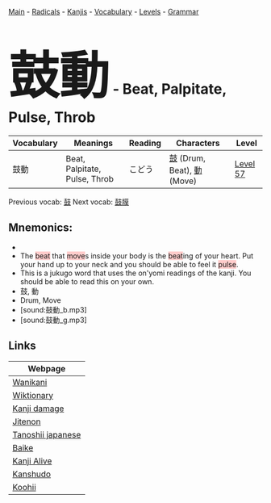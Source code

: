 <style> bigfont {font-size: 100px}</style>
[Main](../README.md) -
[Radicals](../radicals.md) -
[Kanjis](../kanjis.md) -
[Vocabulary](../vocabulary.md) -
[Levels](../levels.md) -
[Grammar](../grammar.md)
# <bigfont> 鼓動</bigfont> - Beat, Palpitate, Pulse, Throb 

| Vocabulary | Meanings | Reading | Characters | Level |
| --- | --- | --- | --- | --- |
| 鼓動 | Beat, Palpitate, Pulse, Throb | こどう |  [鼓](../kanjis/鼓.md) (Drum, Beat), [動](../kanjis/動.md) (Move) | [Level 57](../levels/wk_level57.md) |

Previous vocab: [鼓](鼓.md) Next vocab: [鼓膜](鼓膜.md) 

## Mnemonics:

* 
* The <span style="background-color:#ffcccb"> beat</span> that <span style="background-color:#ffcccb"> move</span>s inside your body is the <span style="background-color:#ffcccb"> beat</span>ing of your heart. Put your hand up to your neck and you should be able to feel it <span style="background-color:#ffcccb"> pulse</span>.
* This is a jukugo word that uses the on'yomi readings of the kanji. You should be able to read this on your own.
* 鼓, 動
* Drum, Move
* [sound:鼓動_b.mp3]
* [sound:鼓動_g.mp3]


## Links 

| Webpage |
| --- |
| [Wanikani          ](https://www.wanikani.com/kanji/鼓動) |
| [Wiktionary        ](https://en.wiktionary.org/wiki/鼓動) |
| [Kanji damage      ](http://www.kanjidamage.com/kanji/search?utf8=✓&q=鼓動) |
| [Jitenon           ](https://jitenon.com/kanji/鼓動) |
| [Tanoshii japanese ](https://www.tanoshiijapanese.com/dictionary/kanji.cfm?k=鼓動) |
| [Baike             ](https://baike.baidu.com/item/鼓動) |
| [Kanji Alive       ](https://app.kanjialive.com/鼓動) |
| [Kanshudo          ](https://www.kanshudo.com/searchmn?q=鼓動) |
| [Koohii            ](https://kanji.koohii.com/study/kanji/鼓動) |
